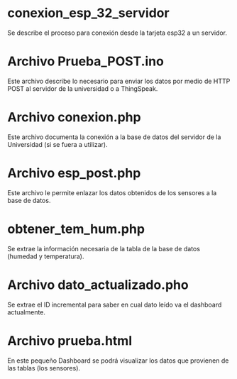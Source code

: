 # conexion_esp_32_servidor
Se describe el proceso para conexión desde la tarjeta esp32 a un servidor.

# Archivo Prueba_POST.ino
Este archivo describe lo necesario para enviar los datos por medio de HTTP POST al servidor de la universidad o a ThingSpeak.

# Archivo conexion.php
Este archivo documenta la conexión a la base de datos del servidor de la Universidad (si se fuera a utilizar).


# Archivo esp_post.php
Este archivo le permite enlazar los datos obtenidos de los sensores a la base de datos.

# obtener_tem_hum.php
Se extrae la información necesaria de la tabla de la base de datos (humedad y temperatura).

# Archivo dato_actualizado.pho
Se extrae el ID incremental para saber en cual dato leído va el dashboard actualmente.

# Archivo prueba.html
En este pequeño Dashboard se podrá visualizar los datos que provienen de las tablas (los sensores).


